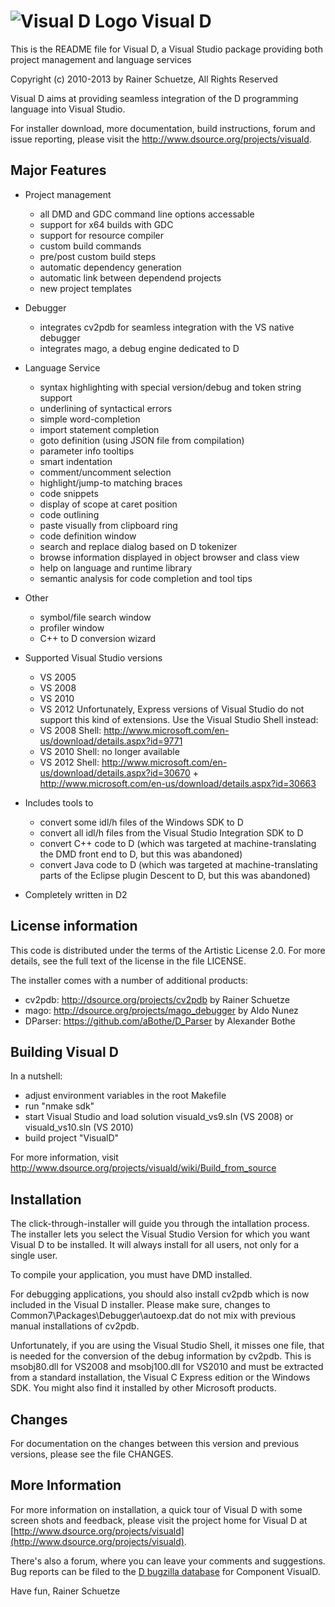 ![Visual D Logo](http://www.dsource.org/projects/visuald/browser/wiki/vd_logo.png?format=raw) Visual D
============================================================

This is the README file for Visual D, a 
Visual Studio package providing both project management and language services

Copyright (c) 2010-2013 by Rainer Schuetze, All Rights Reserved

Visual D aims at providing seamless integration of the D programming language
into Visual Studio. 

For installer download, more documentation, build instructions, forum and
issue reporting, please visit the http://www.dsource.org/projects/visuald.

Major Features
---------------
* Project management
  - all DMD and GDC command line options accessable
  - support for x64 builds with GDC
  - support for resource compiler
  - custom build commands
  - pre/post custom build steps
  - automatic dependency generation
  - automatic link between dependend projects
  - new project templates

* Debugger
  - integrates cv2pdb for seamless integration with the VS native debugger 
  - integrates mago, a debug engine dedicated to D

* Language Service
  - syntax highlighting with special version/debug and token string support
  - underlining of syntactical errors 
  - simple word-completion
  - import statement completion
  - goto definition (using JSON file from compilation)
  - parameter info tooltips 
  - smart indentation
  - comment/uncomment selection 
  - highlight/jump-to matching braces
  - code snippets
  - display of scope at caret position
  - code outlining
  - paste visually from clipboard ring
  - code definition window
  - search and replace dialog based on D tokenizer
  - browse information displayed in object browser and class view 
  - help on language and runtime library
  - semantic analysis for code completion and tool tips

* Other
  - symbol/file search window
  - profiler window 
  - C++ to D conversion wizard 
    
* Supported Visual Studio versions
  - VS 2005
  - VS 2008
  - VS 2010
  - VS 2012
  Unfortunately, Express versions of Visual Studio do not support this 
  kind of extensions. Use the Visual Studio Shell instead:
  - VS 2008 Shell: http://www.microsoft.com/en-us/download/details.aspx?id=9771
  - VS 2010 Shell: no longer available
  - VS 2012 Shell: http://www.microsoft.com/en-us/download/details.aspx?id=30670
                 + http://www.microsoft.com/en-us/download/details.aspx?id=30663
  
* Includes tools to
  - convert some idl/h files of the Windows SDK to D
  - convert all idl/h files from the Visual Studio Integration SDK to D
  - convert C++ code to D (which was targeted at machine-translating
    the DMD front end to D, but this was abandoned)
  - convert Java code to D (which was targeted at machine-translating
    parts of the Eclipse plugin Descent to D, but this was abandoned)
  
* Completely written in D2

License information
-------------------

This code is distributed under the terms of the Artistic License 2.0.
For more details, see the full text of the license in the file LICENSE.

The installer comes with a number of additional products:
- cv2pdb: http://dsource.org/projects/cv2pdb by Rainer Schuetze
- mago: http://dsource.org/projects/mago_debugger by Aldo Nunez
- DParser: https://github.com/aBothe/D_Parser by Alexander Bothe

Building Visual D
-----------------
In a nutshell:

- adjust environment variables in the root Makefile
- run "nmake sdk"
- start Visual Studio and load solution visuald_vs9.sln (VS 2008) or
  visuald_vs10.sln (VS 2010)
- build project "VisualD"

For more information, visit
	http://www.dsource.org/projects/visuald/wiki/Build_from_source

Installation
------------

The click-through-installer will guide you through the intallation process. 
The installer lets you select the Visual Studio Version for which you want 
Visual D to be installed. It will always install for all users, not only for 
a single user.

To compile your application, you must have DMD installed.

For debugging applications, you should also install cv2pdb which is now 
included in the Visual D installer. Please make sure, changes to 
Common7\Packages\Debugger\autoexp.dat do not mix with previous manual 
installations of cv2pdb. 

Unfortunately, if you are using the Visual Studio Shell, it misses one file,
that is needed for the conversion of the debug information by cv2pdb. This 
is msobj80.dll for VS2008 and msobj100.dll for VS2010 and must be extracted 
from a standard installation, the Visual C Express edition or the Windows SDK.
You might also find it installed by other Microsoft products. 

Changes
-------
For documentation on the changes between this version and
previous versions, please see the file CHANGES.

More Information
----------------
For more information on installation, a quick tour of Visual D with some
screen shots and feedback, please visit the project home for Visual D at 
[http://www.dsource.org/projects/visuald](http://www.dsource.org/projects/visuald).

There's also a forum, where you can leave your comments and suggestions.
Bug reports can be filed to the [D bugzilla database](http://d.puremagic.com/issues/enter_bug.cgi?product=D) 
for Component VisualD.

Have fun,
Rainer Schuetze
